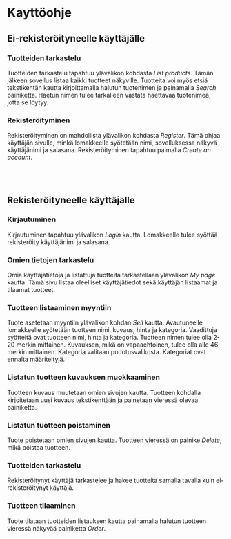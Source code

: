 # Kayttöohje

## Ei-rekisteröityneelle käyttäjälle
### Tuotteiden tarkastelu
Tuotteiden tarkastelu tapahtuu ylävalikon kohdasta *List products*. Tämän jälkeen sovellus listaa kaikki tuotteet näkyville. 
Tuotteita voi myös etsiä tekstikentän kautta kirjoittamalla halutun tuotenimen ja painamalla *Search* painiketta. Haetun nimen tulee tarkalleen vastata haettavaa tuotenimeä, jotta se löytyy.

### Rekisteröityminen 
Rekisteröityminen on mahdollista ylävalikon kohdasta *Register*. Tämä ohjaa käyttäjän sivulle, minkä lomakkeelle syötetään nimi,
sovelluksessa näkyvä käyttäjänimi ja salasana. Rekisteröityminen tapahtuu paimalla *Create an account*.

<br> </br>

## Rekisteröityneelle käyttäjälle
### Kirjautuminen
Kirjautuminen tapahtuu ylävalikon *Login* kautta. Lomakkeelle tulee syöttää rekisteröity käyttäjänimi ja salasana.

### Omien tietojen tarkastelu
Omia käyttäjätietoja ja listattuja tuotteita tarkastellaan ylävalikon *My page* kautta. Tämä sivu listaa oleelliset 
käyttäjätiedot sekä käyttäjän listaamat ja tilaamat tuotteet.

### Tuotteen listaaminen myyntiin
Tuote asetetaan myyntiin ylävalikon kohdan *Sell* kautta. Avautuneelle lomakkeelle syötetään tuotteen nimi, kuvaus, hinta ja
kategoria. Vaadittuja syötteitä ovat tuotteen nimi, hinta ja kategoria. Tuotteen nimen tulee olla 2-20 merkin mittainen. 
Kuvauksen, mikä on vapaaehtoinen, tulee olla alle 46 merkin mittainen. Kategoria valitaan pudotusvalikosta. Kategoriat ovat
ennalta määriteltyjä.

### Listatun tuotteen kuvauksen muokkaaminen
Tuotteen kuvaus muutetaan omien sivujen kautta. Tuotteen kohdalla kirjoitetaan uusi kuvaus tekstikenttään ja painetaan
vieressä olevaa painiketta.

### Listatun tuotteen poistaminen
Tuote poistetaan omien sivujen kautta. Tuotteen vieressä on painike *Delete*, mikä poistaa tuotteen.

### Tuotteiden tarkastelu
Rekisteröitynyt käyttäjä tarkastelee ja hakee tuotteita samalla tavalla kuin ei-rekisteröitynyt käyttäjä.

### Tuotteen tilaaminen
Tuote tilataan tuotteiden listauksen kautta painamalla halutun tuotteen vieressä näkyvää painiketta *Order*.
